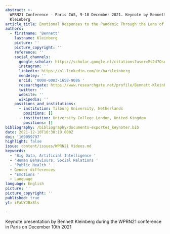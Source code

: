 ```yaml
---
abstract: >-
  WPRN21 Conference - Paris IAS, 9-10 December 2021. Keynote by Bennett
  Kleinberg 
article_title: Emotional Responses to the Pandemic Through the Lens of Text Data
authors:
  - firstname: 'Bennett'
    lastname: Kleinberg
    picture: ''
    picture_copyright: ''
    reference: ''
    social_channels:
      google_scholar: https://scholar.google.nl/citations?user=Ms2d7OsAAAAJ&hl=en
      instagram: ''
      linkedin: https://nl.linkedin.com/in/barkleinberg
      mendeley: ''
      orcid: '0000-0003-1658-9086 '
      researchgate: https://www.researchgate.net/profile/Bennett-Kleinberg
      twitter: ''
      website: ''
      wikipedia: ''
    positions_and_institutions:
      - institution: Tilburg University, Netherlands
        positions: []
      - institution: University College London, United Kingdom
        positions: []
bibliography: /bibliography/documents-exportes_keynote7.bib
date: 2021-12-10T10:30:19.000Z
doi: '169059797'
highlight: false
issue: content/issues/WPRN21 Videos.md
keywords:
  - 'Big Data, Artificial Intelligence '
  - 'Human Behaviours, Social Relations '
  - 'Public Health '
  - Gender differences
  - 'Emotions '
  - Language
language: English
picture: ''
picture_copyright: ''
published: true
yt: iFabYJBx8ls

---
```



Keynote presentation by Bennett Kleinberg during the WPRN21 conference in Paris on December 10th 2021

<Youtube yt="iFabYJBx8ls" caption ="Bennett Kleinberg: Emotional responses to the pandemic through the lens of text data"></Youtube>